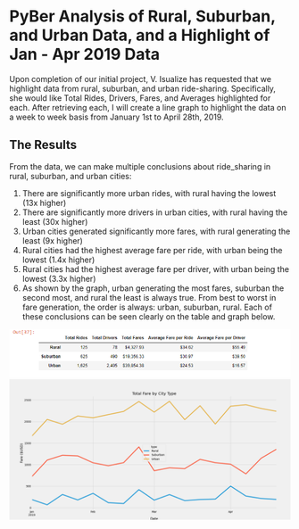 # PyBer Analysis of Rural, Suburban, and Urban Data, and a Highlight of Jan - Apr 2019 Data
Upon completion of our initial project, V. Isualize has requested that we highlight data from rural, suburban, and urban ride-sharing. Specifically, she would like Total Rides, Drivers, Fares, and Averages highlighted for each. After retrieving each, I will create a line graph to highlight the data on a week to week basis from January 1st to April 28th, 2019.
## The Results
From the data, we can make multiple conclusions about ride_sharing in rural, suburban, and urban cities:
1. There are significantly more urban rides, with rural having the lowest (13x higher)
2. There are significantly more drivers in urban cities, with rural having the least (30x higher)
3. Urban cities generated significantly more fares, with rural generating the least (9x higher)
4. Rural cities had the highest average fare per ride, with urban being the lowest (1.4x higher)
5. Rural cities had the highest average fare per driver, with urban being the lowest (3.3x higher)
6. As shown by the graph, urban generating the most fares, suburban the second most, and rural the least is always true. From best to worst in fare generation, the order is always: urban, suburban, rural.
Each of these conclusions can be seen clearly on the table and graph below.

![](analysis/PyBer_table.png)
![](analysis/PyBer_fare_summary.png)

